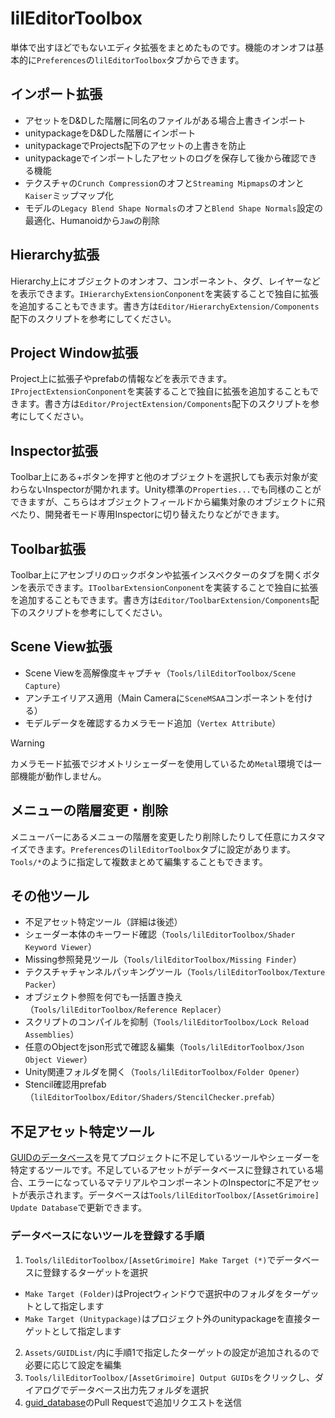 lilEditorToolbox
====

単体で出すほどでもないエディタ拡張をまとめたものです。機能のオンオフは基本的に`Preferences`の`lilEditorToolbox`タブからできます。

## インポート拡張

- アセットをD&Dした階層に同名のファイルがある場合上書きインポート
- unitypackageをD&Dした階層にインポート
- unitypackageでProjects配下のアセットの上書きを防止
- unitypackageでインポートしたアセットのログを保存して後から確認できる機能
- テクスチャの`Crunch Compression`のオフと`Streaming Mipmaps`のオンと`Kaiser`ミップマップ化
- モデルの`Legacy Blend Shape Normals`のオフと`Blend Shape Normals`設定の最適化、Humanoidから`Jaw`の削除

## Hierarchy拡張

Hierarchy上にオブジェクトのオンオフ、コンポーネント、タグ、レイヤーなどを表示できます。`IHierarchyExtensionConponent`を実装することで独自に拡張を追加することもできます。書き方は`Editor/HierarchyExtension/Components`配下のスクリプトを参考にしてください。

## Project Window拡張

Project上に拡張子やprefabの情報などを表示できます。`IProjectExtensionConponent`を実装することで独自に拡張を追加することもできます。書き方は`Editor/ProjectExtension/Components`配下のスクリプトを参考にしてください。

## Inspector拡張

Toolbar上にある+ボタンを押すと他のオブジェクトを選択しても表示対象が変わらないInspectorが開かれます。Unity標準の`Properties...`でも同様のことができますが、こちらはオブジェクトフィールドから編集対象のオブジェクトに飛べたり、開発者モード専用Inspectorに切り替えたりなどができます。

## Toolbar拡張

Toolbar上にアセンブリのロックボタンや拡張インスペクターのタブを開くボタンを表示できます。`IToolbarExtensionConponent`を実装することで独自に拡張を追加することもできます。書き方は`Editor/ToolbarExtension/Components`配下のスクリプトを参考にしてください。

## Scene View拡張

- Scene Viewを高解像度キャプチャ（`Tools/lilEditorToolbox/Scene Capture`）
- アンチエイリアス適用（Main Cameraに`SceneMSAA`コンポーネントを付ける）
- モデルデータを確認するカメラモード追加（`Vertex Attribute`）

> [!WARNING]
> カメラモード拡張でジオメトリシェーダーを使用しているため`Metal`環境では一部機能が動作しません。

## メニューの階層変更・削除

メニューバーにあるメニューの階層を変更したり削除したりして任意にカスタマイズできます。`Preferences`の`lilEditorToolbox`タブに設定があります。`Tools/*`のように指定して複数まとめて編集することもできます。

## その他ツール

- 不足アセット特定ツール（詳細は後述）
- シェーダー本体のキーワード確認（`Tools/lilEditorToolbox/Shader Keyword Viewer`）
- Missing参照発見ツール（`Tools/lilEditorToolbox/Missing Finder`）
- テクスチャチャンネルパッキングツール（`Tools/lilEditorToolbox/Texture Packer`）
- オブジェクト参照を何でも一括置き換え（`Tools/lilEditorToolbox/Reference Replacer`）
- スクリプトのコンパイルを抑制（`Tools/lilEditorToolbox/Lock Reload Assemblies`）
- 任意のObjectをjson形式で確認＆編集（`Tools/lilEditorToolbox/Json Object Viewer`）
- Unity関連フォルダを開く（`Tools/lilEditorToolbox/Folder Opener`）
- Stencil確認用prefab（`lilEditorToolbox/Editor/Shaders/StencilChecker.prefab`）

## 不足アセット特定ツール

[GUIDのデータベース](https://github.com/lilxyzw/guid_database)を見てプロジェクトに不足しているツールやシェーダーを特定するツールです。不足しているアセットがデータベースに登録されている場合、エラーになっているマテリアルやコンポーネントのInspectorに不足アセットが表示されます。データベースは`Tools/lilEditorToolbox/[AssetGrimoire] Update Database`で更新できます。

### データベースにないツールを登録する手順

1. `Tools/lilEditorToolbox/[AssetGrimoire] Make Target (*)`でデータベースに登録するターゲットを選択
  - `Make Target (Folder)`はProjectウィンドウで選択中のフォルダをターゲットとして指定します
  - `Make Target (Unitypackage)`はプロジェクト外のunitypackageを直接ターゲットとして指定します
2. `Assets/GUIDList/`内に手順1で指定したターゲットの設定が追加されるので必要に応じて設定を編集
3. `Tools/lilEditorToolbox/[AssetGrimoire] Output GUIDs`をクリックし、ダイアログでデータベース出力先フォルダを選択
4. [guid_database](https://github.com/lilxyzw/guid_database)のPull Requestで追加リクエストを送信